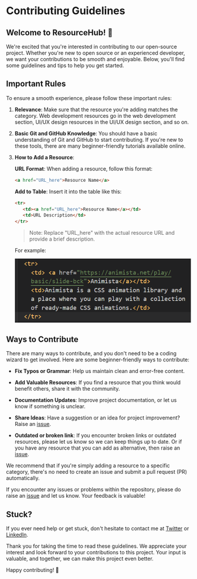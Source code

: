 # Contributing Guidelines

## Welcome to ResourceHub! 🌟

We're excited that you're interested in contributing to our open-source project. Whether you're new to open source or an experienced developer, we want your contributions to be smooth and enjoyable. Below, you'll find some guidelines and tips to help you get started.

## Important Rules

To ensure a smooth experience, please follow these important rules:

1. **Relevance**: Make sure that the resource you're adding matches the category. Web development resources go in the web development section, UI/UX design resources in the UI/UX design section, and so on.

2. **Basic Git and GitHub Knowledge**: You should have a basic understanding of Git and GitHub to start contributing. If you're new to these tools, there are many beginner-friendly tutorials available online.

3. **How to Add a Resource**:

   **URL Format**: When adding a resource, follow this format:

   ```markdown
   <a href="URL_here">Resource Name</a>
   ```

   **Add to Table**: Insert it into the table like this:

   ```markdown
   <tr>
      <td><a href="URL_here">Resource Name</a></td>
      <td>URL Description</td>
   </tr>
   ```

   > Note: Replace "URL_here" with the actual resource URL and provide a brief description.

   For example:

   ![Format](images/format1.png)

## Ways to Contribute

There are many ways to contribute, and you don't need to be a coding wizard to get involved. Here are some beginner-friendly ways to contribute:

- **Fix Typos or Grammar**: Help us maintain clean and error-free content.

- **Add Valuable Resources**: If you find a resource that you think would benefit others, share it with the community.

- **Documentation Updates**: Improve project documentation, or let us know if something is unclear.

- **Share Ideas**: Have a suggestion or an idea for project improvement? Raise an [issue](https://github.com/jfmartinz/ResourceHub/issues/new).

- **Outdated or broken link**: If you encounter broken links or outdated resources, please let us know so we can keep things up to date. Or if you have any resource that you can add as alternative, then raise an [issue](https://github.com/jfmartinz/ResourceHub/issues/new).

We recommend that if you're simply adding a resource to a specific category, there's no need to create an issue and submit a pull request (PR) automatically.

If you encounter any issues or problems within the repository, please do raise an [issue](https://github.com/jfmartinz/ResourceHub/issues/new) and let us know. Your feedback is valuable!

## Stuck?

If you ever need help or get stuck, don't hesitate to contact me at [Twitter](https://twitter.com/jfmartinz) or [LinkedIn](https://www.linkedin.com/in/jfmartinz/).

Thank you for taking the time to read these guidelines. We appreciate your interest and look forward to your contributions to this project. Your input is valuable, and together, we can make this project even better.

Happy contributing! 🚀
